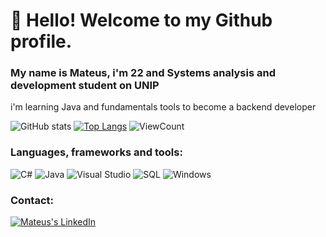 # 👋 Hello! Welcome to my Github profile.
### My name is Mateus, i'm 22 and  Systems analysis and development student on UNIP

i'm learning Java and fundamentals tools to become a backend developer

![GitHub stats](https://github-readme-stats.vercel.app/api?username=Mhydo&show_icons=true&hide_title=true&count_private=true&include_all_commits=true&count_private=true&theme=dark)
[![Top Langs](https://github-readme-stats.vercel.app/api/top-langs/?username=Mhydo&theme=dark&hide_progress=true)](https://github.com/anuraghazra/github-readme-stats)
![ViewCount](https://komarev.com/ghpvc/?username=Mhydo&color=blueviolet)

### Languages, frameworks and tools:
![C#](https://img.shields.io/badge/C%23-239120?style=for-the-badge&logo=c-sharp&logoColor=white)
![Java](https://img.shields.io/badge/Java-ED8B00?style=for-the-badge&logo=java&logoColor=white)
![Visual Studio](https://img.shields.io/badge/Visual_Studio-5C2D91?style=for-the-badge&logo=visual%20studio&logoColor=white)
![SQL](https://img.shields.io/badge/Microsoft_SQL_Server-CC2927?style=for-the-badge&logo=microsoft-sql-server&logoColor=white)
![Windows](https://img.shields.io/badge/Windows-017AD7?style=for-the-badge&logo=windows&logoColor=white)

### Contact:
<a href="https://www.linkedin.com/in/mydo-olveira42/">
  <img alt="Mateus's LinkedIn" src="https://img.shields.io/badge/linkedin-%230077B5.svg?logo=linkedin&logoColor=white" />
</a>


                    
